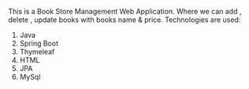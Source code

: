 This is a Book Store Management Web Application. Where we can add , delete , update books with books name & price.
Technologies are used:
1. Java
2. Spring Boot
3. Thymeleaf
4. HTML
5. JPA
6. MySql
